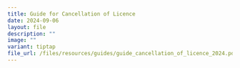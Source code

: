 ```yaml
---
title: Guide for Cancellation of Licence
date: 2024-09-06
layout: file
description: ""
image: ""
variant: tiptap
file_url: /files/resources/guides/guide_cancellation_of_licence_2024.pdf
---
```

